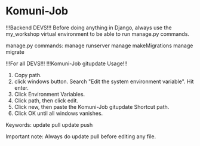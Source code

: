 # Komuni-Job

!!!Backend DEVS!!!
Before doing anything in Django, always use the my_workshop virtual environment to be able
to run manage.py commands.

manage.py commands:
manage runserver
manage makeMigrations
manage migrate

!!!For all DEVS!!!
!!!Komuni-Job gitupdate Usage!!!

1. Copy path.
2. click windows button. Search "Edit the system environment variable". Hit enter.
3. Click Environment Variables.
4. Click path, then click edit.
5. Click new, then paste the Komuni-Job gitupdate Shortcut path. 
6. Click OK until all windows vanishes.

Keywords: 
update pull
update push

Important note: 
Always do update pull before editing any file.